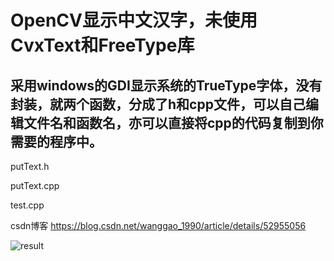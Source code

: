 OpenCV显示中文汉字，未使用CvxText和FreeType库
====
采用windows的GDI显示系统的TrueType字体，没有封装，就两个函数，分成了h和cpp文件，可以自己编辑文件名和函数名，亦可以直接将cpp的代码复制到你需要的程序中。
-----

  putText.h

  putText.cpp

  test.cpp

csdn博客
https://blog.csdn.net/wanggao_1990/article/details/52955056 

![result](https://img-blog.csdn.net/20180916184916953?watermark/2/text/aHR0cHM6Ly9ibG9nLmNzZG4ubmV0L3dhbmdnYW9fMTk5MA==/font/5a6L5L2T/fontsize/400/fill/I0JBQkFCMA==/dissolve/70)
